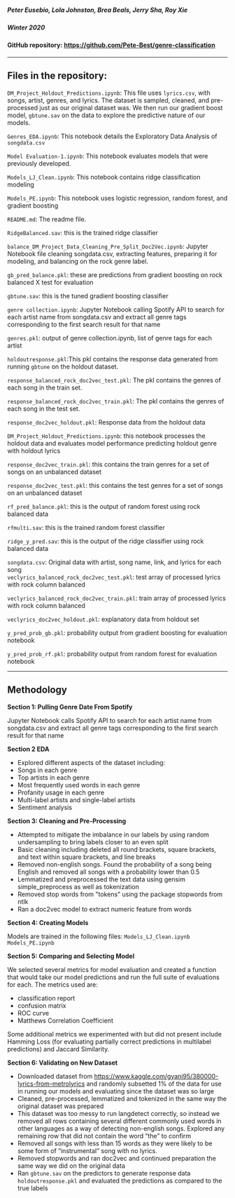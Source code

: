 ##### Peter Eusebio, Lola Johnston, Brea Beals, Jerry Sha, Roy Xie
##### Winter 2020

#### GitHub repository: https://github.com/Pete-Best/genre-classification
------------------------------------------------------------------------------------------------------------------------------
## Files in the repository:

`DM_Project_Holdout_Predictions.ipynb`: This file uses `lyrics.csv`, with songs, artist, genres, and lyrics. The dataset is sampled, cleaned, and pre-processed just as our original dataset was. We then run our gradient boost model, `gbtune.sav` on the data to explore the predictive nature of our models. 

`Genres_EDA.ipynb`: This notebook details the Exploratory Data Analysis of `songdata.csv`

`Model Evaluation-1.ipynb`:  This notebook evaluates models that were previously developed.

`Models_LJ_Clean.ipynb`: This notebook contains ridge classification modeling

`Models_PE.ipynb`:  This notebook uses logistic regression, random forest, and gradient boosting

`README.md`: The readme file.

`RidgeBalanced.sav`: this is the trained ridge classifier

`balance_DM_Project_Data_Cleaning_Pre_Split_Doc2Vec.ipynb`: Jupyter Notebook file cleaning songdata.csv, extracting features, preparing it for modeling, and balancing on the rock genre label.

`gb_pred_balance.pkl`: these are predictions from gradient boosting on rock balanced X test for evaluation

`gbtune.sav`: this is the tuned gradient boosting classifier

`genre collection.ipynb`: Jupyter Notebook calling Spotify API to search for each artist name from songdata.csv and extract all genre tags corresponding to the first search result for that name

`genres.pkl`: output of genre collection.ipynb, list of genre tags for each artist

`holdoutresponse.pkl`:This pkl contains the response data generated from running `gbtune` on the holdout dataset.

`response_balanced_rock_doc2vec_test.pkl`: The pkl contains the genres of each song in the train set.

`response_balanced_rock_doc2vec_train.pkl`: The pkl contains the genres of each song in the test set.

`response_doc2vec_holdout.pkl`: Response data from the holdout data 

`DM_Project_Holdout_Predictions.ipynb`: this notebook processes the holdout data and evaluates model performance predicting holdout genre with holdout lyrics

`response_doc2vec_train.pkl`: this contains the train genres for a set of songs on an unbalanced dataset

`response_doc2vec_test.pkl`: this contains the test genres for a set of songs on an  unbalanced dataset

`rf_pred_balance.pkl`: this is the output of random forest using rock balanced data

`rfmulti.sav`: this is the trained random forest classifier

`ridge_y_pred.sav`: this is the output of the ridge classifier using rock balanced data

`songdata.csv`: Original data with artist, song name, link, and lyrics for each song  
`veclyrics_balanced_rock_doc2vec_test.pkl`: test array of processed lyrics with rock column balanced

`veclyrics_balanced_rock_doc2vec_train.pkl`: train array of processed lyrics with rock column balanced

`veclyrics_doc2vec_holdout.pkl`: explanatory data from holdout set 

`y_pred_prob_gb.pkl`: probability output from gradient boosting for evaluation notebook

`y_pred_prob_rf.pkl`: probability output from random forest for evaluation notebook

------------------------------------------------------------------------------------------------------------------------------

## Methodology

**Section 1: Pulling Genre Date From Spotify**

Jupyter Notebook calls Spotify API to search for each artist name from songdata.csv and extract all genre tags corresponding to the first search result for that name

**Section 2 EDA**

 * Explored different aspects of the dataset including: 
 * Songs in each genre
 * Top artists in each genre
 * Most frequently used words in each genre
 * Profanity usage in each genre
 * Multi-label artists and single-label artists
 * Sentiment analysis
 
**Section 3: Cleaning and Pre-Processing** 

 * Attempted to mitigate the imbalance in our labels by using random undersampling to bring labels closer to an even split
 * Basic cleaning including deleted all round brackets, square brackets, and text within square brackets, and line breaks
 * Removed non-english songs. Found the probability of a song being English and removed all songs with a probability lower than 0.5
 * Lemmatized and preprocessed the text data using gensim simple_preprocess as well as tokenization
 * Removed stop words from "tokens" using the package stopwords from ntlk
 * Ran a doc2vec model to extract numeric feature from words

**Section 4: Creating Models** 

Models are trained in the following files:
`Models_LJ_Clean.ipynb`
`Models_PE.ipynb`

**Section 5: Comparing and Selecting Model** 

We selected several metrics for model evaluation and created a function that would take our model predictions and run the full suite of evaluations for each. The metrics used are:
 * classification report
 * confusion matrix
 * ROC curve
 * Matthews Correlation Coefficient
 
Some additional metrics we experimented with but did not present include Hamming Loss (for evaluating partially correct predictions in multilabel predictions) and Jaccard Similarity.

**Section 6: Validating on New Dataset** 

 * Downloaded dataset from https://www.kaggle.com/gyani95/380000-lyrics-from-metrolyrics and randomly subsetted 1% of the data for use in running our models and evaluating since the dataset was so large
 * Cleaned, pre-processed, lemmatized and tokenized in the same way the original dataset was prepared
 * This dataset was too messy to run langdetect correctly, so instead we removed all rows containing several different commonly used words in other languages as a way of detecting non-english songs. Explored any remaining row that did not contain the word “the” to confirm
 * Removed all songs with less than 15 words as they were likely to be some form of “instrumental” song with no lyrics. 
 * Removed stopwords and ran doc2vec and continued preparation the same way we did on the original data
 * Ran `gbtune.sav` on the predictors to generate response data `holdoutresponse.pkl` and evaluated the predictions as compared to the true labels
